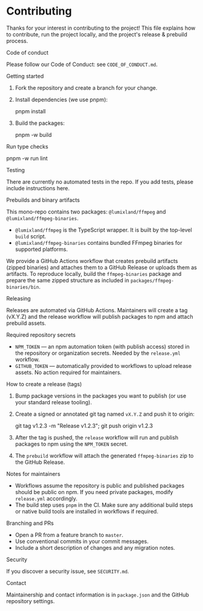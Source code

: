 # Contributing

Thanks for your interest in contributing to the project! This file explains how to contribute, run the project locally, and the project's release & prebuild process.

Code of conduct

Please follow our Code of Conduct: see `CODE_OF_CONDUCT.md`.

Getting started

1. Fork the repository and create a branch for your change.
2. Install dependencies (we use pnpm):

   pnpm install

3. Build the packages:

   pnpm -w build

Run type checks

pnpm -w run lint

Testing

There are currently no automated tests in the repo. If you add tests, please include instructions here.

Prebuilds and binary artifacts

This mono-repo contains two packages: `@lumixland/ffmpeg` and `@lumixland/ffmpeg-binaries`.

- `@lumixland/ffmpeg` is the TypeScript wrapper. It is built by the top-level `build` script.
- `@lumixland/ffmpeg-binaries` contains bundled FFmpeg binaries for supported platforms.

We provide a GitHub Actions workflow that creates prebuild artifacts (zipped binaries) and attaches them to a GitHub Release or uploads them as artifacts. To reproduce locally, build the `ffmpeg-binaries` package and prepare the same zipped structure as included in `packages/ffmpeg-binaries/bin`.

Releasing

Releases are automated via GitHub Actions. Maintainers will create a tag (vX.Y.Z) and the release workflow will publish packages to npm and attach prebuild assets.

Required repository secrets

- `NPM_TOKEN` — an npm automation token (with publish access) stored in the repository or organization secrets. Needed by the `release.yml` workflow.
- `GITHUB_TOKEN` — automatically provided to workflows to upload release assets. No action required for maintainers.

How to create a release (tags)

1. Bump package versions in the packages you want to publish (or use your standard release tooling).
2. Create a signed or annotated git tag named `vX.Y.Z` and push it to origin:

   git tag v1.2.3 -m "Release v1.2.3"; git push origin v1.2.3

3. After the tag is pushed, the `release` workflow will run and publish packages to npm using the `NPM_TOKEN` secret.
4. The `prebuild` workflow will attach the generated `ffmpeg-binaries` zip to the GitHub Release.

Notes for maintainers

- Workflows assume the repository is public and published packages should be public on npm. If you need private packages, modify `release.yml` accordingly.
- The build step uses `pnpm` in the CI. Make sure any additional build steps or native build tools are installed in workflows if required.

Branching and PRs

- Open a PR from a feature branch to `master`.
- Use conventional commits in your commit messages.
- Include a short description of changes and any migration notes.

Security

If you discover a security issue, see `SECURITY.md`.

Contact

Maintainership and contact information is in `package.json` and the GitHub repository settings.
